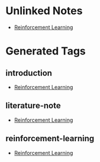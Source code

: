 



# Unlinked Notes

- [Reinforcement Learning ](20200924161528-reinforcement_learning_.md)



# Generated Tags


## introduction

- [Reinforcement Learning ](20200924161528-reinforcement_learning_.md)

## literature-note

- [Reinforcement Learning ](20200924161528-reinforcement_learning_.md)

## reinforcement-learning

- [Reinforcement Learning ](20200924161528-reinforcement_learning_.md)
